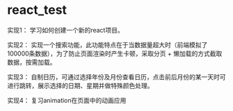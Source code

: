 # react_test

实现1： 学习如何创建一个新的react项目。

实现2： 实现一个搜索功能，此功能特点在于当数据量超大时（前端模拟了100000条数据），为了防止页面渲染时产生卡顿，采取分页 + 懒加载的方式截取数据，按需加载。

实现3： 自制日历，可通过选择年份及月份查看日历，点击前后月份的某一天时可进行跳转，展示选择的日期、星期并做特殊颜色处理。

实现4： 复习animation在页面中的动画应用
